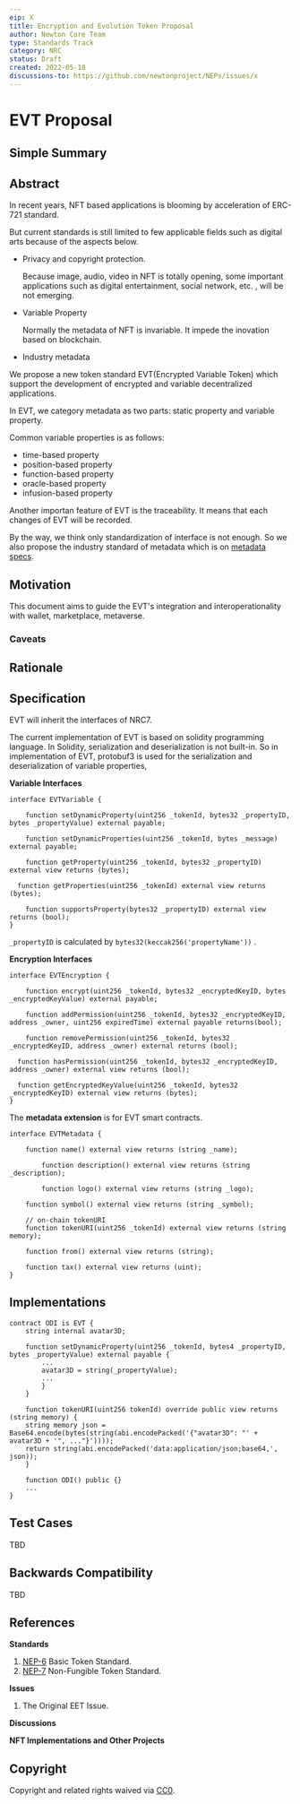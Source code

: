 ```yaml
---
eip: X
title: Encryption and Evolution Token Proposal
author: Newton Core Team
type: Standards Track
category: NRC
status: Draft
created: 2022-05-18
discussions-to: https://github.com/newtonproject/NEPs/issues/x
---
```


# EVT Proposal



## Simple Summary



## Abstract

In recent years,  NFT based applications is blooming by acceleration of ERC-721 standard.

But current standards is still limited to few applicable fields such as digital arts because of the aspects below.

* Privacy and copyright protection.

  Because image, audio, video in NFT is totally opening, some important applications such as digital entertainment, social network, etc. , will be not emerging. 

* Variable Property

  Normally the metadata of NFT is  invariable. It impede the inovation based on blockchain.

* Industry metadata

We propose a new token standard EVT(Encrypted Variable Token) which support the development of encrypted and variable decentralized applications.

In EVT, we category metadata as two parts: static property and variable property.

Common variable properties is as follows:

* time-based property
* position-based property
* function-based property
* oracle-based property
* infusion-based property

Another importan feature of EVT is the traceability. It means that each changes of EVT will be recorded.

By the way, we think only standardization of interface is not enough. So we also propose the industry standard of metadata which is on [metadata specs](metadata-specs.md).




## Motivation
This document aims to guide the EVT's integration and interoperationality with wallet, marketplace, metaverse.



### Caveats



## Rationale



## Specification

EVT will inherit the interfaces of NRC7.

The current implementation of EVT is based on solidity programming language. In Solidity, serialization and deserialization is not built-in. So in  implementation of EVT, protobuf3 is used for the serialization and deserialization of variable properties, 



**Variable Interfaces**



```solidity
interface EVTVariable {

	function setDynamicProperty(uint256 _tokenId, bytes32 _propertyID, bytes _propertyValue) external payable;
	
	function setDynamicProperties(uint256 _tokenId, bytes _message) external payable;
	
	function getProperty(uint256 _tokenId, bytes32 _propertyID) external view returns (bytes);

  function getProperties(uint256 _tokenId) external view returns (bytes);
  
	function supportsProperty(bytes32 _propertyID) external view returns (bool);
}
```

`_propertyID` is calculated by `bytes32(keccak256('propertyName'))`  . 



**Encryption Interfaces**



```solidity
interface EVTEncryption {

	function encrypt(uint256 _tokenId, bytes32 _encryptedKeyID, bytes _encryptedKeyValue) external payable;
	
	function addPermission(uint256 _tokenId, bytes32 _encryptedKeyID, address _owner, uint256 expiredTime) external payable returns(bool);
	
	function removePermission(uint256 _tokenId, bytes32 _encryptedKeyID, address _owner) external returns (bool);

  function hasPermission(uint256 _tokenId, bytes32 _encryptedKeyID, address _owner) external view returns (bool);

  function getEncryptedKeyValue(uint256 _tokenId, bytes32 _encryptedKeyID) external view returns (bytes);
}
```




The **metadata extension** is  for EVT smart contracts.

```solidity
interface EVTMetadata {

    function name() external view returns (string _name);
    
		function description() external view returns (string _description);

		function logo() external view returns (string _logo);

    function symbol() external view returns (string _symbol);
    
    // on-chain tokenURI
    function tokenURI(uint256 _tokenId) external view returns (string memory);
		
    function from() external view returns (string);

    function tax() external view returns (uint);    
}
```



## Implementations

```solidity
contract ODI is EVT {
	string internal avatar3D;
	
	function setDynamicProperty(uint256 _tokenId, bytes4 _propertyID, bytes _propertyValue) external payable {
		...
		avatar3D = string(_propertyValue);
		...
		}
	}
	
	function tokenURI(uint256 tokenId) override public view returns (string memory) {
  	string memory json = Base64.encode(bytes(string(abi.encodePacked('{"avatar3D": "' + avatar3D + '", ..."}'))));
  	return string(abi.encodePacked('data:application/json;base64,', json));
	}
	
	function ODI() public {}
	...
}
```





## Test Cases

TBD



## Backwards Compatibility

TBD



## References

**Standards**

1. [NEP-6](https://neps.newtonproject.org/neps/nep-6/) Basic Token Standard.
1. [NEP-7](https://neps.newtonproject.org/neps/nep-7) Non-Fungible Token Standard.

**Issues**

1. The Original EET Issue.

**Discussions**

**NFT Implementations and Other Projects**



## Copyright

Copyright and related rights waived via [CC0](https://creativecommons.org/publicdomain/zero/1.0/).
